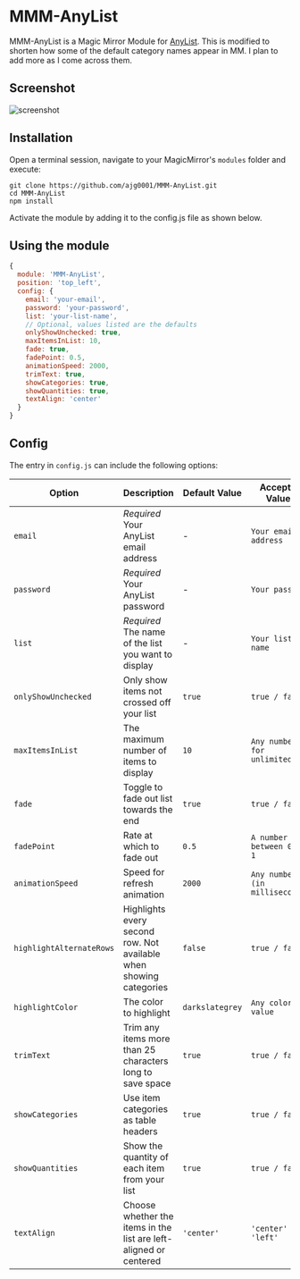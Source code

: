 # MMM-AnyList

MMM-AnyList is a Magic Mirror Module for [AnyList](https://www.anylist.com/).
This is modified to shorten how some of the default category names appear in MM. I plan to add more as I come across them.

## Screenshot
![screenshot](/anylist.png)


## Installation
Open a terminal session, navigate to your MagicMirror's `modules` folder and execute:
````
git clone https://github.com/ajg0001/MMM-AnyList.git
cd MMM-AnyList
npm install
````

Activate the module by adding it to the config.js file as shown below.


## Using the module
```javascript
{
  module: 'MMM-AnyList',
  position: 'top_left',
  config: {
    email: 'your-email',
    password: 'your-password',
    list: 'your-list-name',
    // Optional, values listed are the defaults
    onlyShowUnchecked: true,
    maxItemsInList: 10,
    fade: true,
    fadePoint: 0.5,
    animationSpeed: 2000,
    trimText: true,
    showCategories: true,
    showQuantities: true,
    textAlign: 'center'
  }
}
```

## Config
The entry in `config.js` can include the following options:

|Option|Description|Default Value|Accepted Values|
|---|---|---|---|
|`email`|*Required* Your AnyList email address|-|`Your email address`|
|`password`|*Required* Your AnyList password|-|`Your password`|
|`list`|*Required* The name of the list you want to display|-|`Your list name`|
|`onlyShowUnchecked`|Only show items not crossed off your list|`true`|`true / false`|
|`maxItemsInList`|The maximum number of items to display|`10`|`Any number (0 for unlimited)`|
|`fade`|Toggle to fade out list towards the end|`true`|`true / false`|
|`fadePoint`|Rate at which to fade out|`0.5`|`A number between 0 and 1`|
|`animationSpeed`|Speed for refresh animation|`2000`|`Any number (in milliseconds)`|
|`highlightAlternateRows`|Highlights every second row.  Not available when showing categories|`false`|`true / false`|
|`highlightColor`|The color to highlight|`darkslategrey`|`Any color value`|
|`trimText`|Trim any items more than 25 characters long to save space|`true`|`true / false`|
|`showCategories`|Use item categories as table headers|`true`|`true / false`|
|`showQuantities`|Show the quantity of each item from your list|`true`|`true / false`|
|`textAlign`|Choose whether the items in the list are left-aligned or centered|`'center'`|`'center' / 'left'` 


